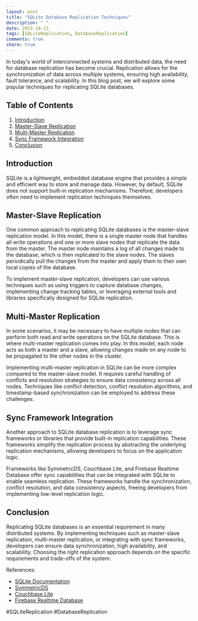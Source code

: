 ```yaml
---
layout: post
title: "SQLite Database Replication Techniques"
description: " "
date: 2023-10-13
tags: [SQLiteReplication, DatabaseReplication]
comments: true
share: true
---
```


In today's world of interconnected systems and distributed data, the need for database replication has become crucial. Replication allows for the synchronization of data across multiple systems, ensuring high availability, fault tolerance, and scalability. In this blog post, we will explore some popular techniques for replicating SQLite databases.

## Table of Contents
1. [Introduction](#introduction)
2. [Master-Slave Replication](#master-slave-replication)
3. [Multi-Master Replication](#multi-master-replication)
4. [Sync Framework Integration](#sync-framework-integration)
5. [Conclusion](#conclusion)

## Introduction
SQLite is a lightweight, embedded database engine that provides a simple and efficient way to store and manage data. However, by default, SQLite does not support built-in replication mechanisms. Therefore, developers often need to implement replication techniques themselves.

## Master-Slave Replication
One common approach to replicating SQLite databases is the master-slave replication model. In this model, there is a single master node that handles all write operations and one or more slave nodes that replicate the data from the master. The master node maintains a log of all changes made to the database, which is then replicated to the slave nodes. The slaves periodically pull the changes from the master and apply them to their own local copies of the database.

To implement master-slave replication, developers can use various techniques such as using triggers to capture database changes, implementing change tracking tables, or leveraging external tools and libraries specifically designed for SQLite replication.

## Multi-Master Replication
In some scenarios, it may be necessary to have multiple nodes that can perform both read and write operations on the SQLite database. This is where multi-master replication comes into play. In this model, each node acts as both a master and a slave, allowing changes made on any node to be propagated to the other nodes in the cluster.

Implementing multi-master replication in SQLite can be more complex compared to the master-slave model. It requires careful handling of conflicts and resolution strategies to ensure data consistency across all nodes. Techniques like conflict detection, conflict resolution algorithms, and timestamp-based synchronization can be employed to address these challenges.

## Sync Framework Integration
Another approach to SQLite database replication is to leverage sync frameworks or libraries that provide built-in replication capabilities. These frameworks simplify the replication process by abstracting the underlying replication mechanisms, allowing developers to focus on the application logic.

Frameworks like SymmetricDS, Couchbase Lite, and Firebase Realtime Database offer sync capabilities that can be integrated with SQLite to enable seamless replication. These frameworks handle the synchronization, conflict resolution, and data consistency aspects, freeing developers from implementing low-level replication logic.

## Conclusion
Replicating SQLite databases is an essential requirement in many distributed systems. By implementing techniques such as master-slave replication, multi-master replication, or integrating with sync frameworks, developers can ensure data synchronization, high availability, and scalability. Choosing the right replication approach depends on the specific requirements and trade-offs of the system.

References:
- [SQLite Documentation](https://www.sqlite.org/docs.html)
- [SymmetricDS](https://www.symmetricds.org/)
- [Couchbase Lite](https://www.couchbase.com/products/couchbase-lite)
- [Firebase Realtime Database](https://firebase.google.com/docs/database) 

#SQLiteReplication #DatabaseReplication
